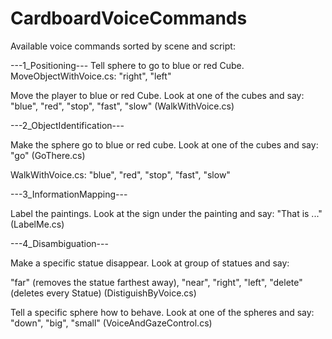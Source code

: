 # CardboardVoiceCommands

Available voice commands sorted by scene and script:

---1_Positioning---
Tell sphere to go to blue or red Cube.
MoveObjectWithVoice.cs:
"right",
"left"	

Move the player to blue or red Cube. Look at one of the cubes and say:
"blue",
"red",
"stop",
"fast",
"slow"
(WalkWithVoice.cs)

---2_ObjectIdentification---

Make the sphere go to blue or red cube. Look at one of the cubes and say:
"go"
(GoThere.cs)

WalkWithVoice.cs:
"blue",
"red",
"stop",
"fast",
"slow"


---3_InformationMapping---

Label the paintings. Look at the sign under the painting and say:
"That is ..."
(LabelMe.cs)

---4_Disambiguation---

Make a specific statue disappear. Look at group of statues and say: 

"far" (removes the statue farthest away),
"near",
"right",
"left",
"delete" (deletes every Statue)
(DistiguishByVoice.cs)

Tell a specific sphere how to behave. Look at one of the spheres and say:
"down",
"big",
"small"
(VoiceAndGazeControl.cs)
